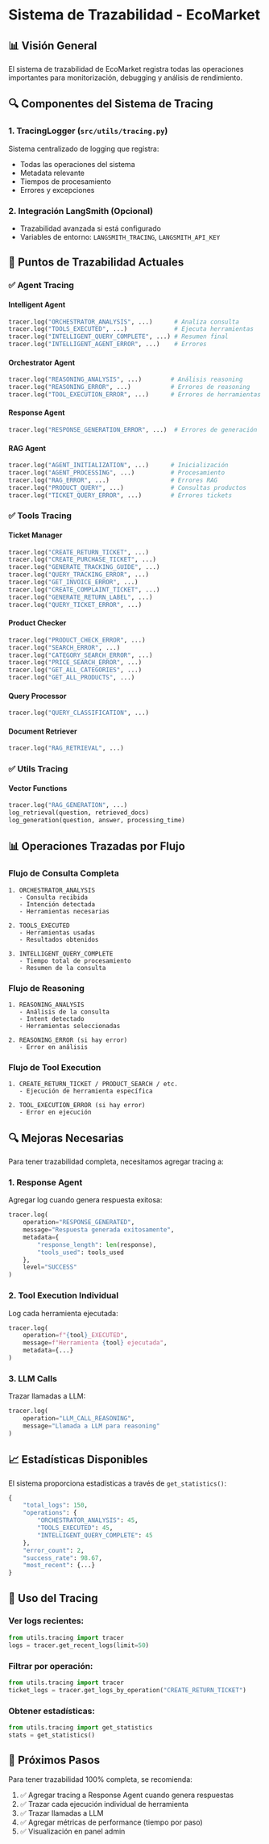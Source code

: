 # Sistema de Trazabilidad - EcoMarket

## 📊 Visión General

El sistema de trazabilidad de EcoMarket registra todas las operaciones importantes para monitorización, debugging y análisis de rendimiento.

## 🔍 Componentes del Sistema de Tracing

### 1. **TracingLogger** (`src/utils/tracing.py`)
Sistema centralizado de logging que registra:
- Todas las operaciones del sistema
- Metadata relevante
- Tiempos de procesamiento
- Errores y excepciones

### 2. **Integración LangSmith** (Opcional)
- Trazabilidad avanzada si está configurado
- Variables de entorno: `LANGSMITH_TRACING`, `LANGSMITH_API_KEY`

## 📝 Puntos de Trazabilidad Actuales

### ✅ **Agent Tracing**

#### Intelligent Agent
```python
tracer.log("ORCHESTRATOR_ANALYSIS", ...)      # Analiza consulta
tracer.log("TOOLS_EXECUTED", ...)             # Ejecuta herramientas
tracer.log("INTELLIGENT_QUERY_COMPLETE", ...) # Resumen final
tracer.log("INTELLIGENT_AGENT_ERROR", ...)    # Errores
```

#### Orchestrator Agent
```python
tracer.log("REASONING_ANALYSIS", ...)        # Análisis reasoning
tracer.log("REASONING_ERROR", ...)           # Errores de reasoning
tracer.log("TOOL_EXECUTION_ERROR", ...)      # Errores de herramientas
```

#### Response Agent
```python
tracer.log("RESPONSE_GENERATION_ERROR", ...)  # Errores de generación
```

#### RAG Agent
```python
tracer.log("AGENT_INITIALIZATION", ...)      # Inicialización
tracer.log("AGENT_PROCESSING", ...)          # Procesamiento
tracer.log("RAG_ERROR", ...)                 # Errores RAG
tracer.log("PRODUCT_QUERY", ...)             # Consultas productos
tracer.log("TICKET_QUERY_ERROR", ...)        # Errores tickets
```

### ✅ **Tools Tracing**

#### Ticket Manager
```python
tracer.log("CREATE_RETURN_TICKET", ...)
tracer.log("CREATE_PURCHASE_TICKET", ...)
tracer.log("GENERATE_TRACKING_GUIDE", ...)
tracer.log("QUERY_TRACKING_ERROR", ...)
tracer.log("GET_INVOICE_ERROR", ...)
tracer.log("CREATE_COMPLAINT_TICKET", ...)
tracer.log("GENERATE_RETURN_LABEL", ...)
tracer.log("QUERY_TICKET_ERROR", ...)
```

#### Product Checker
```python
tracer.log("PRODUCT_CHECK_ERROR", ...)
tracer.log("SEARCH_ERROR", ...)
tracer.log("CATEGORY_SEARCH_ERROR", ...)
tracer.log("PRICE_SEARCH_ERROR", ...)
tracer.log("GET_ALL_CATEGORIES", ...)
tracer.log("GET_ALL_PRODUCTS", ...)
```

#### Query Processor
```python
tracer.log("QUERY_CLASSIFICATION", ...)
```

#### Document Retriever
```python
tracer.log("RAG_RETRIEVAL", ...)
```

### ✅ **Utils Tracing**

#### Vector Functions
```python
tracer.log("RAG_GENERATION", ...)
log_retrieval(question, retrieved_docs)
log_generation(question, answer, processing_time)
```

## 📊 Operaciones Trazadas por Flujo

### Flujo de Consulta Completa

```
1. ORCHESTRATOR_ANALYSIS
   - Consulta recibida
   - Intención detectada
   - Herramientas necesarias

2. TOOLS_EXECUTED
   - Herramientas usadas
   - Resultados obtenidos

3. INTELLIGENT_QUERY_COMPLETE
   - Tiempo total de procesamiento
   - Resumen de la consulta
```

### Flujo de Reasoning

```
1. REASONING_ANALYSIS
   - Análisis de la consulta
   - Intent detectado
   - Herramientas seleccionadas

2. REASONING_ERROR (si hay error)
   - Error en análisis
```

### Flujo de Tool Execution

```
1. CREATE_RETURN_TICKET / PRODUCT_SEARCH / etc.
   - Ejecución de herramienta específica

2. TOOL_EXECUTION_ERROR (si hay error)
   - Error en ejecución
```

## 🔍 Mejoras Necesarias

Para tener trazabilidad completa, necesitamos agregar tracing a:

### 1. **Response Agent**
Agregar log cuando genera respuesta exitosa:

```python
tracer.log(
    operation="RESPONSE_GENERATED",
    message="Respuesta generada exitosamente",
    metadata={
        "response_length": len(response),
        "tools_used": tools_used
    },
    level="SUCCESS"
)
```

### 2. **Tool Execution Individual**
Log cada herramienta ejecutada:

```python
tracer.log(
    operation=f"{tool}_EXECUTED",
    message=f"Herramienta {tool} ejecutada",
    metadata={...}
)
```

### 3. **LLM Calls**
Trazar llamadas a LLM:

```python
tracer.log(
    operation="LLM_CALL_REASONING",
    message="Llamada a LLM para reasoning"
)
```

## 📈 Estadísticas Disponibles

El sistema proporciona estadísticas a través de `get_statistics()`:

```python
{
    "total_logs": 150,
    "operations": {
        "ORCHESTRATOR_ANALYSIS": 45,
        "TOOLS_EXECUTED": 45,
        "INTELLIGENT_QUERY_COMPLETE": 45
    },
    "error_count": 2,
    "success_rate": 98.67,
    "most_recent": {...}
}
```

## 🎯 Uso del Tracing

### Ver logs recientes:
```python
from utils.tracing import tracer
logs = tracer.get_recent_logs(limit=50)
```

### Filtrar por operación:
```python
from utils.tracing import tracer
ticket_logs = tracer.get_logs_by_operation("CREATE_RETURN_TICKET")
```

### Obtener estadísticas:
```python
from utils.tracing import get_statistics
stats = get_statistics()
```

## 🚀 Próximos Pasos

Para tener trazabilidad 100% completa, se recomienda:

1. ✅ Agregar tracing a Response Agent cuando genera respuestas
2. ✅ Trazar cada ejecución individual de herramienta
3. ✅ Trazar llamadas a LLM
4. ✅ Agregar métricas de performance (tiempo por paso)
5. ✅ Visualización en panel admin

